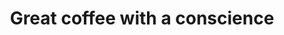 ---
templateKey: index-page
title: Great coffee with a conscience
image: /img/home-jumbotron.jpg
---